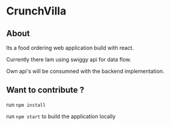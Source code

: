 # CrunchVilla

## About
Its a food ordering web application build with react.
 
Currently there Iam using swiggy api for data flow.

Own api's will be consumned with the backend implementation.

## Want to contribute ? 

run ```npm install```

run ```npm start```  to build the application locally 

